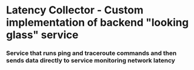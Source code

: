 # Latency Collector - Custom implementation of backend "looking glass" service
### Service that runs ping and traceroute commands and then sends data directly to service monitoring network latency  
